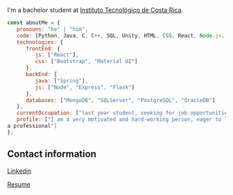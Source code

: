 
I'm a bachelor student at [Instituto Tecnológico de Costa Rica](https://www.tec.ac.cr/). 



```javascript
const aboutMe = {
   pronouns: "he" | "him",
   code: [Python, Java, C, C++, SQL, Unity, HTML, CSS, React, Node.js, JavaScript],
   technologies: {
      frontEnd: {
         js: ["React"],
         css: ["Bootstrap", "Material UI"]
      },
      backEnd: {
         java: ["Spring"],
         js: ["Node", "Express", "Flask"]
      },
      databases: ["MongoDB", "SQLServer", "PostgreSQL", "OracleDB"]
   },
   currentOccupation: ["last year student, seeking for job opportunities"],
   profile: ["I am a very motivated and hard-working person, eager to learn and grow as
a professional"]
};
```
## Contact information
[Linkedin](https://www.linkedin.com/in/diego-acu%C3%B1a-411141191/)

[Resume](https://drive.google.com/file/d/1yUatWwgHiaTOWcyZmx1ZDYjbl9THIjtb/view?usp=sharing)
